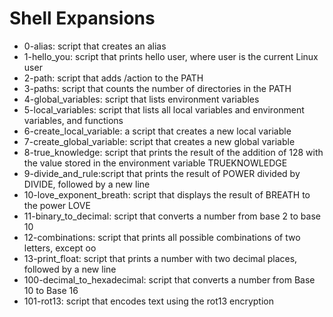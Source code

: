 # Shell Expansions
* 0-alias: script that creates an alias
* 1-hello_you: script that prints hello user, where user is the current Linux user
* 2-path: script that adds /action to the PATH
* 3-paths: script that counts the number of directories in the PATH
* 4-global_variables: script that lists environment variables
* 5-local_variables: script that lists all local variables and environment variables, and functions
* 6-create_local_variable: a script that creates a new local variable
* 7-create_global_variable: script that creates a new global variable
* 8-true_knowledge: script that prints the result of the addition of 128 with the value stored in the environment variable TRUEKNOWLEDGE
* 9-divide_and_rule:script that prints the result of POWER divided by DIVIDE, followed by a new line
* 10-love_exponent_breath: script that displays the result of BREATH to the power LOVE
* 11-binary_to_decimal: script that converts a number from base 2 to base 10
* 12-combinations: script that prints all possible combinations of two letters, except oo
* 13-print_float: script that prints a number with two decimal places, followed by a new line
* 100-decimal_to_hexadecimal: script that converts a number from Base 10 to Base 16
* 101-rot13: script that encodes text using the rot13 encryption

